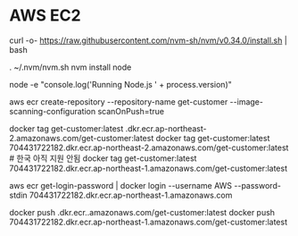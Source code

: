# AWS EC2 

curl -o- https://raw.githubusercontent.com/nvm-sh/nvm/v0.34.0/install.sh | bash

. ~/.nvm/nvm.sh
nvm install node

node -e "console.log('Running Node.js ' + process.version)"



aws ecr create-repository --repository-name get-customer --image-scanning-configuration scanOnPush=true

docker tag get-customer:latest <accountID>.dkr.ecr.ap-northeast-2.amazonaws.com/get-customer:latest
docker tag get-customer:latest 704431722182.dkr.ecr.ap-northeast-2.amazonaws.com/get-customer:latest # 한국 아직 지원 안됨
docker tag get-customer:latest 704431722182.dkr.ecr.ap-northeast-1.amazonaws.com/get-customer:latest 


aws ecr get-login-password | docker login --username AWS --password-stdin 704431722182.dkr.ecr.ap-northeast-1.amazonaws.com


docker push <accountID>.dkr.ecr.<region>.amazonaws.com/get-customer:latest
docker push 704431722182.dkr.ecr.ap-northeast-1.amazonaws.com/get-customer:latest




